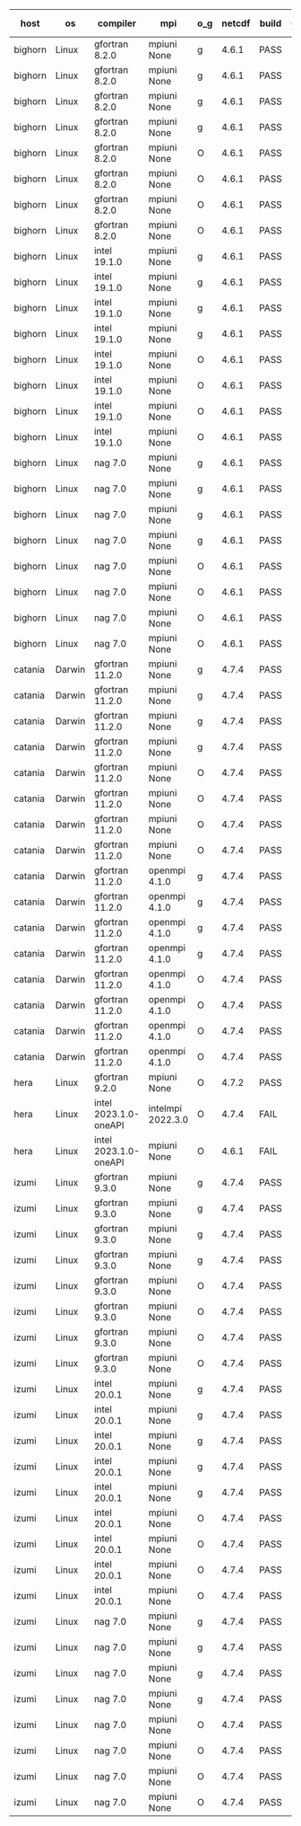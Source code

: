 

| host     | os       | compiler                              | mpi                      | o_g        | netcdf        | build       | u_pass          | u_fail          | s_pass            | s_fail            | e_pass             | e_fail             | nuopc_pass       | nuopc_fail       | artifacts link          |
|----------|----------|---------------------------------------|--------------------------|------------|---------------|-------------|-----------------|-----------------|-------------------|-------------------|--------------------|--------------------|------------------|------------------|-------------------------|
| bighorn | Linux | gfortran 8.2.0 | mpiuni None  | g | 4.6.1  | PASS | 12423 | 0 | 8 | 0 | 44 | 0 | None | None | <a href="https://github.com/esmf-org/esmf-test-artifacts/tree/deb731ff2c6a778d2a766ce4f378e6e10d335513/develop/gfortran/8.2.0/g/mpiuni/None" target="_blank">deb731f</a> | 
| bighorn | Linux | gfortran 8.2.0 | mpiuni None  | g | 4.6.1  | PASS | 12423 | 0 | 8 | 0 | 44 | 0 | None | None | <a href="https://github.com/esmf-org/esmf-test-artifacts/tree/981fb98f59d0551d4613c61e5a89db2c5ae83ffb/develop/gfortran/8.2.0/g/mpiuni/None" target="_blank">981fb98</a> | 
| bighorn | Linux | gfortran 8.2.0 | mpiuni None  | g | 4.6.1  | PASS | 12423 | 0 | 8 | 0 | 44 | 0 | None | None | <a href="https://github.com/esmf-org/esmf-test-artifacts/tree/dfd4bc39b1e0e5db643a44bfcb5fc0bf329685c0/develop/gfortran/8.2.0/g/mpiuni/None" target="_blank">dfd4bc3</a> | 
| bighorn | Linux | gfortran 8.2.0 | mpiuni None  | g | 4.6.1  | PASS | 12423 | 0 | 8 | 0 | 44 | 0 | None | None | <a href="https://github.com/esmf-org/esmf-test-artifacts/tree/cd6b7eded5a1033d9db1ddd14e6fe40934995891/develop/gfortran/8.2.0/g/mpiuni/None" target="_blank">cd6b7ed</a> | 
| bighorn | Linux | gfortran 8.2.0 | mpiuni None  | O | 4.6.1  | PASS | 12423 | 0 | 8 | 0 | 44 | 0 | None | None | <a href="https://github.com/esmf-org/esmf-test-artifacts/tree/eb1f8bd6635ac156633b909bcca65dc384735769/develop/gfortran/8.2.0/O/mpiuni/None" target="_blank">eb1f8bd</a> | 
| bighorn | Linux | gfortran 8.2.0 | mpiuni None  | O | 4.6.1  | PASS | 12423 | 0 | 8 | 0 | 44 | 0 | None | None | <a href="https://github.com/esmf-org/esmf-test-artifacts/tree/75b5161b63b043e89cc4e588d93509491d732d2c/develop/gfortran/8.2.0/O/mpiuni/None" target="_blank">75b5161</a> | 
| bighorn | Linux | gfortran 8.2.0 | mpiuni None  | O | 4.6.1  | PASS | 12423 | 0 | 8 | 0 | 44 | 0 | None | None | <a href="https://github.com/esmf-org/esmf-test-artifacts/tree/fd609702df1d52c95839798ab22ec75785f6745d/develop/gfortran/8.2.0/O/mpiuni/None" target="_blank">fd60970</a> | 
| bighorn | Linux | gfortran 8.2.0 | mpiuni None  | O | 4.6.1  | PASS | 12423 | 0 | 8 | 0 | 44 | 0 | None | None | <a href="https://github.com/esmf-org/esmf-test-artifacts/tree/9358aa630fec792afddf75e2fd305a9a8bfd4f21/develop/gfortran/8.2.0/O/mpiuni/None" target="_blank">9358aa6</a> | 
| bighorn | Linux | intel 19.1.0 | mpiuni None  | g | 4.6.1  | PASS | 12423 | 0 | 8 | 0 | 44 | 0 | None | None | <a href="https://github.com/esmf-org/esmf-test-artifacts/tree/2ac13c4a02a271b825bb1ba9c3c758902e2998d3/develop/intel/19.1.0/g/mpiuni/None" target="_blank">2ac13c4</a> | 
| bighorn | Linux | intel 19.1.0 | mpiuni None  | g | 4.6.1  | PASS | 12423 | 0 | 8 | 0 | 44 | 0 | None | None | <a href="https://github.com/esmf-org/esmf-test-artifacts/tree/be182926d29e12b22aeff77329369d57ccdb019d/develop/intel/19.1.0/g/mpiuni/None" target="_blank">be18292</a> | 
| bighorn | Linux | intel 19.1.0 | mpiuni None  | g | 4.6.1  | PASS | 12423 | 0 | 8 | 0 | 44 | 0 | None | None | <a href="https://github.com/esmf-org/esmf-test-artifacts/tree/880020d132d0a6ac3f1d2c5687326ef80ec68d42/develop/intel/19.1.0/g/mpiuni/None" target="_blank">880020d</a> | 
| bighorn | Linux | intel 19.1.0 | mpiuni None  | g | 4.6.1  | PASS | 12423 | 0 | 8 | 0 | 44 | 0 | None | None | <a href="https://github.com/esmf-org/esmf-test-artifacts/tree/1468bb8a2a91769461349dc06f6730e0a1237bac/develop/intel/19.1.0/g/mpiuni/None" target="_blank">1468bb8</a> | 
| bighorn | Linux | intel 19.1.0 | mpiuni None  | O | 4.6.1  | PASS | 12423 | 0 | 8 | 0 | 44 | 0 | None | None | <a href="https://github.com/esmf-org/esmf-test-artifacts/tree/f23bfa3ddb0b21f7cf4972b92db6911c4c3144d7/develop/intel/19.1.0/O/mpiuni/None" target="_blank">f23bfa3</a> | 
| bighorn | Linux | intel 19.1.0 | mpiuni None  | O | 4.6.1  | PASS | 12423 | 0 | 8 | 0 | 44 | 0 | None | None | <a href="https://github.com/esmf-org/esmf-test-artifacts/tree/f395e8017eb502c21b626609302761de08c7a2e5/develop/intel/19.1.0/O/mpiuni/None" target="_blank">f395e80</a> | 
| bighorn | Linux | intel 19.1.0 | mpiuni None  | O | 4.6.1  | PASS | 12423 | 0 | 8 | 0 | 44 | 0 | None | None | <a href="https://github.com/esmf-org/esmf-test-artifacts/tree/2284fbccb22d50b5d20d16b4690b0892f5159692/develop/intel/19.1.0/O/mpiuni/None" target="_blank">2284fbc</a> | 
| bighorn | Linux | intel 19.1.0 | mpiuni None  | O | 4.6.1  | PASS | 12423 | 0 | 8 | 0 | 44 | 0 | None | None | <a href="https://github.com/esmf-org/esmf-test-artifacts/tree/186fcdcbb0ab0bc3952bc3038f70ba0320c81bc6/develop/intel/19.1.0/O/mpiuni/None" target="_blank">186fcdc</a> | 
| bighorn | Linux | nag 7.0 | mpiuni None  | g | 4.6.1  | PASS | 12358 | 65 | 8 | 0 | 44 | 0 | None | None | <a href="https://github.com/esmf-org/esmf-test-artifacts/tree/9a90b027136af98ff58b706fba3053e1475fb0d0/develop/nag/7.0/g/mpiuni/None" target="_blank">9a90b02</a> | 
| bighorn | Linux | nag 7.0 | mpiuni None  | g | 4.6.1  | PASS | 12423 | 0 | 8 | 0 | 44 | 0 | None | None | <a href="https://github.com/esmf-org/esmf-test-artifacts/tree/825338b7678cd18797c1bd9def00985fa052b3ad/develop/nag/7.0/g/mpiuni/None" target="_blank">825338b</a> | 
| bighorn | Linux | nag 7.0 | mpiuni None  | g | 4.6.1  | PASS | 12423 | 0 | 8 | 0 | 44 | 0 | None | None | <a href="https://github.com/esmf-org/esmf-test-artifacts/tree/990b98a2415f5d80df6f23414df41e6b7bbcbd3a/develop/nag/7.0/g/mpiuni/None" target="_blank">990b98a</a> | 
| bighorn | Linux | nag 7.0 | mpiuni None  | g | 4.6.1  | PASS | 12423 | 0 | 8 | 0 | 44 | 0 | None | None | <a href="https://github.com/esmf-org/esmf-test-artifacts/tree/6d631e4fb693061def7f28291e7d4916fd63a533/develop/nag/7.0/g/mpiuni/None" target="_blank">6d631e4</a> | 
| bighorn | Linux | nag 7.0 | mpiuni None  | O | 4.6.1  | PASS | 12423 | 0 | 8 | 0 | 44 | 0 | None | None | <a href="https://github.com/esmf-org/esmf-test-artifacts/tree/d202c237e272096fd2986e520c80aec8c0f7f120/develop/nag/7.0/O/mpiuni/None" target="_blank">d202c23</a> | 
| bighorn | Linux | nag 7.0 | mpiuni None  | O | 4.6.1  | PASS | 12423 | 0 | 8 | 0 | 44 | 0 | None | None | <a href="https://github.com/esmf-org/esmf-test-artifacts/tree/5be6808846291b45ca42a6bc000982df9518de82/develop/nag/7.0/O/mpiuni/None" target="_blank">5be6808</a> | 
| bighorn | Linux | nag 7.0 | mpiuni None  | O | 4.6.1  | PASS | 12423 | 0 | 8 | 0 | 44 | 0 | None | None | <a href="https://github.com/esmf-org/esmf-test-artifacts/tree/f161c9fadf902934c990101f4bbc102d29a4f61e/develop/nag/7.0/O/mpiuni/None" target="_blank">f161c9f</a> | 
| bighorn | Linux | nag 7.0 | mpiuni None  | O | 4.6.1  | PASS | 12423 | 0 | 8 | 0 | 44 | 0 | None | None | <a href="https://github.com/esmf-org/esmf-test-artifacts/tree/4b5e0eb09a352ccf7a055c02b592871d717a7c62/develop/nag/7.0/O/mpiuni/None" target="_blank">4b5e0eb</a> | 
| catania | Darwin | gfortran 11.2.0 | mpiuni None  | g | 4.7.4  | PASS | 12423 | 0 | 8 | 0 | 44 | 0 | None | None | <a href="https://github.com/esmf-org/esmf-test-artifacts/tree/631a82fcc1d8773f5641e42a20e4a212bfbde3e6/develop/gfortran/11.2.0/g/mpiuni/None" target="_blank">631a82f</a> | 
| catania | Darwin | gfortran 11.2.0 | mpiuni None  | g | 4.7.4  | PASS | 12423 | 0 | 8 | 0 | 44 | 0 | None | None | <a href="https://github.com/esmf-org/esmf-test-artifacts/tree/b9e935930be0eae9a93608c6e139a1bb3c01d068/develop/gfortran/11.2.0/g/mpiuni/None" target="_blank">b9e9359</a> | 
| catania | Darwin | gfortran 11.2.0 | mpiuni None  | g | 4.7.4  | PASS | 12423 | 0 | 8 | 0 | 44 | 0 | None | None | <a href="https://github.com/esmf-org/esmf-test-artifacts/tree/b7094c7e58ceb15c91476a0928eda7a2f85aedc4/develop/gfortran/11.2.0/g/mpiuni/None" target="_blank">b7094c7</a> | 
| catania | Darwin | gfortran 11.2.0 | mpiuni None  | g | 4.7.4  | PASS | 12423 | 0 | 8 | 0 | 44 | 0 | None | None | <a href="https://github.com/esmf-org/esmf-test-artifacts/tree/7316033ba1db6213ce17ae2059625846ab1985ad/develop/gfortran/11.2.0/g/mpiuni/None" target="_blank">7316033</a> | 
| catania | Darwin | gfortran 11.2.0 | mpiuni None  | O | 4.7.4  | PASS | 12423 | 0 | 8 | 0 | 44 | 0 | None | None | <a href="https://github.com/esmf-org/esmf-test-artifacts/tree/9e9576f2a7a99844f7123497ca7d23964590fb2c/develop/gfortran/11.2.0/O/mpiuni/None" target="_blank">9e9576f</a> | 
| catania | Darwin | gfortran 11.2.0 | mpiuni None  | O | 4.7.4  | PASS | 12423 | 0 | 8 | 0 | 44 | 0 | None | None | <a href="https://github.com/esmf-org/esmf-test-artifacts/tree/12f594a2231a9a62b5f997abbcfaeffb01d7ec08/develop/gfortran/11.2.0/O/mpiuni/None" target="_blank">12f594a</a> | 
| catania | Darwin | gfortran 11.2.0 | mpiuni None  | O | 4.7.4  | PASS | 12423 | 0 | 8 | 0 | 44 | 0 | None | None | <a href="https://github.com/esmf-org/esmf-test-artifacts/tree/d03cbbfc821c2609c4259c07de2dfb7a66eaad4d/develop/gfortran/11.2.0/O/mpiuni/None" target="_blank">d03cbbf</a> | 
| catania | Darwin | gfortran 11.2.0 | mpiuni None  | O | 4.7.4  | PASS | 12423 | 0 | 8 | 0 | 44 | 0 | None | None | <a href="https://github.com/esmf-org/esmf-test-artifacts/tree/0c749ccad093373713cb6cd9ea30d06cc7c71b4a/develop/gfortran/11.2.0/O/mpiuni/None" target="_blank">0c749cc</a> | 
| catania | Darwin | gfortran 11.2.0 | openmpi 4.1.0  | g | 4.7.4  | PASS | 14083 | 8 | 49 | 0 | 81 | 0 | 47 | 0 | <a href="https://github.com/esmf-org/esmf-test-artifacts/tree/e28462ffdbbcda0c02d21a327965a4415277fa70/develop/gfortran/11.2.0/g/openmpi/4.1.0" target="_blank">e28462f</a> | 
| catania | Darwin | gfortran 11.2.0 | openmpi 4.1.0  | g | 4.7.4  | PASS | 14088 | 3 | 49 | 0 | 81 | 0 | 47 | 0 | <a href="https://github.com/esmf-org/esmf-test-artifacts/tree/86a73034fa4036d014fcae1f51377947d0503196/develop/gfortran/11.2.0/g/openmpi/4.1.0" target="_blank">86a7303</a> | 
| catania | Darwin | gfortran 11.2.0 | openmpi 4.1.0  | g | 4.7.4  | PASS | 14088 | 3 | 49 | 0 | 81 | 0 | 47 | 0 | <a href="https://github.com/esmf-org/esmf-test-artifacts/tree/c3d8670cb3d0e9b1391d8d68b33e76c14e11708d/develop/gfortran/11.2.0/g/openmpi/4.1.0" target="_blank">c3d8670</a> | 
| catania | Darwin | gfortran 11.2.0 | openmpi 4.1.0  | g | 4.7.4  | PASS | 14088 | 3 | 49 | 0 | 81 | 0 | 47 | 0 | <a href="https://github.com/esmf-org/esmf-test-artifacts/tree/06352d63ea269e7a6218d5e3106cc282b12c59a4/develop/gfortran/11.2.0/g/openmpi/4.1.0" target="_blank">06352d6</a> | 
| catania | Darwin | gfortran 11.2.0 | openmpi 4.1.0  | O | 4.7.4  | PASS | 14084 | 7 | 49 | 0 | 81 | 0 | 47 | 0 | <a href="https://github.com/esmf-org/esmf-test-artifacts/tree/0f8080b86bae139ae5fdbd92468a72b2d40a36df/develop/gfortran/11.2.0/O/openmpi/4.1.0" target="_blank">0f8080b</a> | 
| catania | Darwin | gfortran 11.2.0 | openmpi 4.1.0  | O | 4.7.4  | PASS | 14088 | 3 | 49 | 0 | 81 | 0 | 47 | 0 | <a href="https://github.com/esmf-org/esmf-test-artifacts/tree/60e6cd2aa13241d7d0f87cc065a525e4dd25beae/develop/gfortran/11.2.0/O/openmpi/4.1.0" target="_blank">60e6cd2</a> | 
| catania | Darwin | gfortran 11.2.0 | openmpi 4.1.0  | O | 4.7.4  | PASS | 14088 | 3 | 49 | 0 | 81 | 0 | 47 | 0 | <a href="https://github.com/esmf-org/esmf-test-artifacts/tree/cf4474face3c08b78211b718c7219264943778a6/develop/gfortran/11.2.0/O/openmpi/4.1.0" target="_blank">cf4474f</a> | 
| catania | Darwin | gfortran 11.2.0 | openmpi 4.1.0  | O | 4.7.4  | PASS | 14088 | 3 | 49 | 0 | 81 | 0 | 47 | 0 | <a href="https://github.com/esmf-org/esmf-test-artifacts/tree/a91e5e86cd1a5df32d5d7e159e48e05e004ca923/develop/gfortran/11.2.0/O/openmpi/4.1.0" target="_blank">a91e5e8</a> | 
| hera | Linux | gfortran 9.2.0 | mpiuni None  | O | 4.7.2  | PASS | None | None | None | None | None | None | None | None | <a href="https://github.com/esmf-org/esmf-test-artifacts/tree/7274b35dba992e60651cb4f9f145f09b9bfe1509/develop/gfortran/9.2.0/O/mpiuni/None" target="_blank">7274b35</a> | 
| hera | Linux | intel 2023.1.0-oneAPI | intelmpi 2022.3.0  | O | 4.7.4  | FAIL | None | None | None | None | None | None | None | None | <a href="https://github.com/esmf-org/esmf-test-artifacts/tree/8d2150da568c84fd14238e6141c00046d99d924a/develop/intel/2023.1.0-oneAPI/O/intelmpi/2022.3.0" target="_blank">8d2150d</a> | 
| hera | Linux | intel 2023.1.0-oneAPI | mpiuni None  | O | 4.6.1  | FAIL | None | None | None | None | None | None | None | None | <a href="https://github.com/esmf-org/esmf-test-artifacts/tree/d41c293efddd10aabf2fca7555c4e22b080255ba/develop/intel/2023.1.0-oneAPI/O/mpiuni/None" target="_blank">d41c293</a> | 
| izumi | Linux | gfortran 9.3.0 | mpiuni None  | g | 4.7.4  | PASS | 12423 | 0 | 8 | 0 | 44 | 0 | None | None | <a href="https://github.com/esmf-org/esmf-test-artifacts/tree/a897927d57e1ee312577328ee21b672950048569/develop/gfortran/9.3.0/g/mpiuni/None" target="_blank">a897927</a> | 
| izumi | Linux | gfortran 9.3.0 | mpiuni None  | g | 4.7.4  | PASS | 12423 | 0 | 8 | 0 | 44 | 0 | None | None | <a href="https://github.com/esmf-org/esmf-test-artifacts/tree/d0ef328f353e3a51c137682098c04d90db99f195/develop/gfortran/9.3.0/g/mpiuni/None" target="_blank">d0ef328</a> | 
| izumi | Linux | gfortran 9.3.0 | mpiuni None  | g | 4.7.4  | PASS | 12423 | 0 | 8 | 0 | 44 | 0 | None | None | <a href="https://github.com/esmf-org/esmf-test-artifacts/tree/ede13141e0d9ca672c49289ff7bb9ec7282b48f1/develop/gfortran/9.3.0/g/mpiuni/None" target="_blank">ede1314</a> | 
| izumi | Linux | gfortran 9.3.0 | mpiuni None  | g | 4.7.4  | PASS | None | None | None | None | None | None | None | None | <a href="https://github.com/esmf-org/esmf-test-artifacts/tree/a897927d57e1ee312577328ee21b672950048569/v8.6.0/gfortran/9.3.0/g/mpiuni/None" target="_blank">a897927</a> | 
| izumi | Linux | gfortran 9.3.0 | mpiuni None  | O | 4.7.4  | PASS | 12423 | 0 | 8 | 0 | 44 | 0 | None | None | <a href="https://github.com/esmf-org/esmf-test-artifacts/tree/38306e522fc450784a0cd97c58355c3ead02dd53/develop/gfortran/9.3.0/O/mpiuni/None" target="_blank">38306e5</a> | 
| izumi | Linux | gfortran 9.3.0 | mpiuni None  | O | 4.7.4  | PASS | 12423 | 0 | 8 | 0 | 44 | 0 | None | None | <a href="https://github.com/esmf-org/esmf-test-artifacts/tree/85dd0a7291ff85da6bb75604ab5a10f570a298a5/develop/gfortran/9.3.0/O/mpiuni/None" target="_blank">85dd0a7</a> | 
| izumi | Linux | gfortran 9.3.0 | mpiuni None  | O | 4.7.4  | PASS | 12423 | 0 | 8 | 0 | 44 | 0 | None | None | <a href="https://github.com/esmf-org/esmf-test-artifacts/tree/81199572b1fe681078d75af39e3f5ab2b2c61368/develop/gfortran/9.3.0/O/mpiuni/None" target="_blank">8119957</a> | 
| izumi | Linux | gfortran 9.3.0 | mpiuni None  | O | 4.7.4  | PASS | 12423 | 0 | 8 | 0 | 44 | 0 | None | None | <a href="https://github.com/esmf-org/esmf-test-artifacts/tree/42831c49ece9def6c911a4b8be12b0eaa050754c/develop/gfortran/9.3.0/O/mpiuni/None" target="_blank">42831c4</a> | 
| izumi | Linux | intel 20.0.1 | mpiuni None  | g | 4.7.4  | PASS | 12423 | 0 | 8 | 0 | 44 | 0 | None | None | <a href="https://github.com/esmf-org/esmf-test-artifacts/tree/5b7fa70fcb000b3794bc613acaea7b5a8f5794e6/develop/intel/20.0.1/g/mpiuni/None" target="_blank">5b7fa70</a> | 
| izumi | Linux | intel 20.0.1 | mpiuni None  | g | 4.7.4  | PASS | 12423 | 0 | 8 | 0 | 44 | 0 | None | None | <a href="https://github.com/esmf-org/esmf-test-artifacts/tree/77460bbe371640b9dafded261fa82cf7cf707ac1/develop/intel/20.0.1/g/mpiuni/None" target="_blank">77460bb</a> | 
| izumi | Linux | intel 20.0.1 | mpiuni None  | g | 4.7.4  | PASS | 12423 | 0 | 8 | 0 | 44 | 0 | None | None | <a href="https://github.com/esmf-org/esmf-test-artifacts/tree/102a66d7303c4d61afebc17f8ac81b20c98bf5d9/develop/intel/20.0.1/g/mpiuni/None" target="_blank">102a66d</a> | 
| izumi | Linux | intel 20.0.1 | mpiuni None  | g | 4.7.4  | PASS | 12423 | 0 | 8 | 0 | 44 | 0 | None | None | <a href="https://github.com/esmf-org/esmf-test-artifacts/tree/6da8b8b537ff09b0c395c5033ced4218afe914d8/develop/intel/20.0.1/g/mpiuni/None" target="_blank">6da8b8b</a> | 
| izumi | Linux | intel 20.0.1 | mpiuni None  | g | 4.7.4  | PASS | None | None | None | None | None | None | None | None | <a href="https://github.com/esmf-org/esmf-test-artifacts/tree/6da8b8b537ff09b0c395c5033ced4218afe914d8/v8.6.0/intel/20.0.1/g/mpiuni/None" target="_blank">6da8b8b</a> | 
| izumi | Linux | intel 20.0.1 | mpiuni None  | O | 4.7.4  | PASS | 12423 | 0 | 8 | 0 | 44 | 0 | None | None | <a href="https://github.com/esmf-org/esmf-test-artifacts/tree/6cb0d43bdfa7d2a74ca40c0db37ed13ba3bd4f7c/develop/intel/20.0.1/O/mpiuni/None" target="_blank">6cb0d43</a> | 
| izumi | Linux | intel 20.0.1 | mpiuni None  | O | 4.7.4  | PASS | 12423 | 0 | 8 | 0 | 44 | 0 | None | None | <a href="https://github.com/esmf-org/esmf-test-artifacts/tree/d90a7d4b14da8d7e21e0e6952a4f3364c80b89a5/develop/intel/20.0.1/O/mpiuni/None" target="_blank">d90a7d4</a> | 
| izumi | Linux | intel 20.0.1 | mpiuni None  | O | 4.7.4  | PASS | 12423 | 0 | 8 | 0 | 44 | 0 | None | None | <a href="https://github.com/esmf-org/esmf-test-artifacts/tree/ce0ae99991e3c3afd30fa7e3bab840b57db0136b/develop/intel/20.0.1/O/mpiuni/None" target="_blank">ce0ae99</a> | 
| izumi | Linux | intel 20.0.1 | mpiuni None  | O | 4.7.4  | PASS | 12423 | 0 | 8 | 0 | 44 | 0 | None | None | <a href="https://github.com/esmf-org/esmf-test-artifacts/tree/26c299c7c7093963cac78fb58acf36b1913761a8/develop/intel/20.0.1/O/mpiuni/None" target="_blank">26c299c</a> | 
| izumi | Linux | nag 7.0 | mpiuni None  | g | 4.7.4  | PASS | 12423 | 0 | 8 | 0 | 44 | 0 | None | None | <a href="https://github.com/esmf-org/esmf-test-artifacts/tree/59cfad9388819639aa8dc6b1e6dee06aa06898ef/develop/nag/7.0/g/mpiuni/None" target="_blank">59cfad9</a> | 
| izumi | Linux | nag 7.0 | mpiuni None  | g | 4.7.4  | PASS | 12423 | 0 | 8 | 0 | 44 | 0 | None | None | <a href="https://github.com/esmf-org/esmf-test-artifacts/tree/b31b85aa661563c172336dfba2bfb1540f45f263/develop/nag/7.0/g/mpiuni/None" target="_blank">b31b85a</a> | 
| izumi | Linux | nag 7.0 | mpiuni None  | g | 4.7.4  | PASS | 12423 | 0 | 8 | 0 | 44 | 0 | None | None | <a href="https://github.com/esmf-org/esmf-test-artifacts/tree/96ee94feabacbab2f8a7fa02bb6736c7a2781bce/develop/nag/7.0/g/mpiuni/None" target="_blank">96ee94f</a> | 
| izumi | Linux | nag 7.0 | mpiuni None  | g | 4.7.4  | PASS | 12423 | 0 | 8 | 0 | 44 | 0 | None | None | <a href="https://github.com/esmf-org/esmf-test-artifacts/tree/8b8a52876528a071c8dd22f2ba64a260292479cb/develop/nag/7.0/g/mpiuni/None" target="_blank">8b8a528</a> | 
| izumi | Linux | nag 7.0 | mpiuni None  | O | 4.7.4  | PASS | 12423 | 0 | 8 | 0 | 44 | 0 | None | None | <a href="https://github.com/esmf-org/esmf-test-artifacts/tree/e271f617ebb2979d621b71b630bc2065958908af/develop/nag/7.0/O/mpiuni/None" target="_blank">e271f61</a> | 
| izumi | Linux | nag 7.0 | mpiuni None  | O | 4.7.4  | PASS | 12423 | 0 | 8 | 0 | 44 | 0 | None | None | <a href="https://github.com/esmf-org/esmf-test-artifacts/tree/c4861917cd6d5122d9a6de9af938aa08d872482e/develop/nag/7.0/O/mpiuni/None" target="_blank">c486191</a> | 
| izumi | Linux | nag 7.0 | mpiuni None  | O | 4.7.4  | PASS | 12423 | 0 | 8 | 0 | 44 | 0 | None | None | <a href="https://github.com/esmf-org/esmf-test-artifacts/tree/4fc2077abdd82e5f942fa89d5f6c038215797cd6/develop/nag/7.0/O/mpiuni/None" target="_blank">4fc2077</a> | 
| izumi | Linux | nag 7.0 | mpiuni None  | O | 4.7.4  | PASS | 12423 | 0 | 8 | 0 | 44 | 0 | None | None | <a href="https://github.com/esmf-org/esmf-test-artifacts/tree/6f0a23433d4121c2087759892fdb1b672eb6162d/develop/nag/7.0/O/mpiuni/None" target="_blank">6f0a234</a> | 
